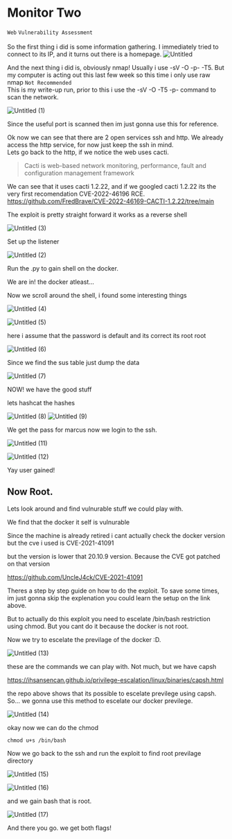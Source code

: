 # Monitor Two
`Web` `Vulnerability Assessment`
<br>
<br>
So the first thing i did is some information gathering.
I immediately tried to connect to its IP, and it turns out there is a homepage.
![Untitled](https://github.com/Klabinn/Write-up/assets/107389203/d3b7362b-c3cf-45f2-a667-36ee022c6bc6)

And the next thing i did is, obviously nmap! Usually i use -sV -O -p- -T5. But my computer is acting out this last few week so this time i only use raw nmap `Not Recommended`
<br>
This is my write-up run, prior to this i use the -sV -O -T5 -p- command to scan the network. 

![Untitled (1)](https://github.com/Klabinn/Write-up/assets/107389203/95cb5e7c-46dc-4343-b818-39697424c2c8)

Since the useful port is scanned then im just gonna use this for reference. 

Ok now we can see that there are 2 open services ssh and http. We already access the http service, for now just keep the ssh in mind.
<br>
Lets go back to the http, if we notice the web uses cacti.
> Cacti is web-based network monitoring, performance, fault and configuration management framework

We can see that it uses cacti 1.2.22, and if we googled cacti 1.2.22 its the very first recomendation CVE-2022-46196 RCE.
https://github.com/FredBrave/CVE-2022-46169-CACTI-1.2.22/tree/main

The exploit is pretty straight forward it works as a reverse shell 

![Untitled (3)](https://github.com/Klabinn/Write-up/assets/107389203/61af99c0-b5c0-4a03-b964-25a7d50feba0)

Set up the listener

![Untitled (2)](https://github.com/Klabinn/Write-up/assets/107389203/f4c146f7-5747-4b64-88ca-d3bba68c788d)

Run the .py to gain shell on the docker.

We are in! the docker atleast...

Now we scroll around the shell, i found some interesting things

![Untitled (4)](https://github.com/Klabinn/Write-up/assets/107389203/b6ddf34e-d328-47c9-8268-734e2d7ab1a8)

![Untitled (5)](https://github.com/Klabinn/Write-up/assets/107389203/2da6ef77-e346-4db8-a70b-ea62d1611055)

here i assume that the password is default and its correct its root root

![Untitled (6)](https://github.com/Klabinn/Write-up/assets/107389203/5dacc033-6db7-44f7-adcf-ede01cdd189c)

Since we find the sus table just dump the data

![Untitled (7)](https://github.com/Klabinn/Write-up/assets/107389203/238b64f3-17a1-4fa1-aefe-a2853b784fa9)

NOW! we have the good stuff

lets hashcat the hashes

![Untitled (8)](https://github.com/Klabinn/Write-up/assets/107389203/e59b634d-2e1a-40fb-9710-1fdd80081c3d)
![Untitled (9)](https://github.com/Klabinn/Write-up/assets/107389203/d88b0eed-55ed-4f5d-90d4-fc64cf2c148b)

We get the pass for marcus now we login to the ssh.

![Untitled (11)](https://github.com/Klabinn/Write-up/assets/107389203/bf93620e-b4ef-4c0e-97c6-d493bb7cf32c)

![Untitled (12)](https://github.com/Klabinn/Write-up/assets/107389203/addd39d0-8c41-4609-9917-b461e7687fc9)

Yay user gained!

## Now Root.
Lets look around and find vulnurable stuff we could play with.

We find that the docker it self is vulnurable

Since the machine is already retired i cant actually check the docker version but the cve i used is CVE-2021-41091

but the version is lower that 20.10.9 version. Because the CVE got patched on that version

https://github.com/UncleJ4ck/CVE-2021-41091

Theres a step by step guide on how to do the exploit. To save some times, im just gonna skip the explenation you could learn the setup on the link above.

But to actually do this exploit you need to escelate /bin/bash restriction using chmod. But you cant do it because the docker is not root.

Now we try to escelate the previlage of the docker :D.

![Untitled (13)](https://github.com/Klabinn/Write-up/assets/107389203/585cab65-8fc8-42d8-9802-acd839fd2a2f)

these are the commands we can play with. Not much, but we have capsh

https://ihsansencan.github.io/privilege-escalation/linux/binaries/capsh.html

the repo above shows that its possible to escelate previlege using capsh. So... we gonna use this method to escelate our docker previlege.

![Untitled (14)](https://github.com/Klabinn/Write-up/assets/107389203/c6bb011c-a758-4a87-b75f-e69db397e030)

okay now we can do the chmod

```chmod u+s /bin/bash```

Now we go back to the ssh and run the exploit to find root previlage directory

![Untitled (15)](https://github.com/Klabinn/Write-up/assets/107389203/3c31c717-02b4-4882-9e53-f538b273836f)

![Untitled (16)](https://github.com/Klabinn/Write-up/assets/107389203/f5df00b0-21d6-4710-a36e-b6e8e067eb9d)

and we gain bash that is root.

![Untitled (17)](https://github.com/Klabinn/Write-up/assets/107389203/eb10fb9e-468c-4220-8177-2847b63c3c25)

And there you go. we get both flags!
